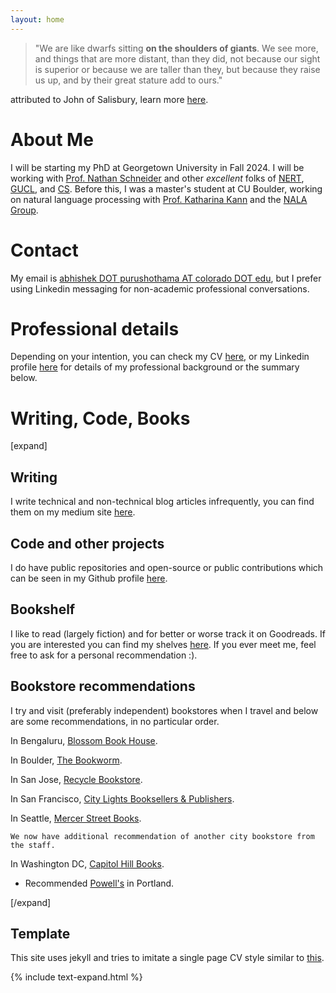 ```yaml
---
layout: home
---
```


> "We are like dwarfs sitting <b>on the shoulders of giants</b>. We see more, and things that are more distant, than they did, not because our sight is superior or because we are taller than they, but because they raise us up, and by their great stature add to ours."

attributed to John of Salisbury, learn more [here](https://www.phrases.org.uk/meanings/268025.html).

# About Me
<!-- <img src="/assets/images/selfie_dec_22.jpg" alt="drawing" width = "200px" display="inline"/>  -->
I will be starting my PhD at Georgetown University in Fall 2024. I will be working with [Prof. Nathan Schneider](https://people.cs.georgetown.edu/nschneid/) and other *excellent* folks of [NERT](http://nert.georgetown.edu/), [GUCL](https://gucl.georgetown.edu/), and [CS](https://cs.georgetown.edu/#). Before this, I was a master's student at CU Boulder, working on natural language processing with [Prof. Katharina Kann](https://kelina.github.io) and the [NALA Group](https://nala-cub.github.io/).

# Contact
My email is [abhishek DOT purushothama AT colorado DOT edu](mailto:abhshek.purushothama@colorado.edu), but I prefer using Linkedin messaging for non-academic professional conversations.


# Professional details
Depending on your intention, you can check my CV [here](assets/pdf/Abhishek_CV_Uploaded_12-27-22.pdf), or my Linkedin profile [here](https://www.linkedin.com/in/abhishekpurushothama/) for details of my professional background or the summary below.

<!-- ### Teaching Experience
I have had the pleasure and privilege of being a teaching assistant for [Principles of Programming Languages](https://home.cs.colorado.edu/~srirams/teaching/ppl_class_notes.html) at CU Boulder since Spring 2022 with Prof. Sankaranarayanan, Prof. Kaki and Prof. Chang. -->

# Writing, Code, Books

[expand]

## Writing

I write technical and non-technical blog articles infrequently, you can find them on my medium site [here](https://medium.com/@ab-purushothama).


## Code and other projects
I do have public repositories and open-source or public contributions which can be seen in my Github profile [here](https://github.com/Abhishek-P/).

## Bookshelf
I like to read (largely fiction) and for better or worse track it on Goodreads. If you are interested you can find my shelves [here](https://www.goodreads.com/review/list/25049166-abhishek-p). If you ever meet me, feel free to ask for a personal recommendation :).

## Bookstore recommendations
I try and visit (preferably independent) bookstores when I travel and below are some recommendations, in no particular order.

In Bengaluru, [Blossom Book House](https://goo.gl/maps/SpANTEYfUvm5BabF9).

In Boulder, [The Bookworm](https://goo.gl/maps/87pD8YA1NKstoW8v7).

In San Jose, [Recycle Bookstore](https://goo.gl/maps/bN3wHRHLVDCaLmyf9).

In San Francisco, [City Lights Booksellers & Publishers](https://goo.gl/maps/YxiHSMZcrFgDuiRe7).

In Seattle, [Mercer Street Books](https://goo.gl/maps/HfRd9nqfos5ND6DQ8).

`We now have additional recommendation of another city bookstore from the staff.`

In Washington DC, [Capitol Hill Books](https://maps.app.goo.gl/JK5Qdc1UgqXDC3p8A). 
* Recommended [Powell's](https://www.travelportland.com/attractions/powells/) in Portland.

[/expand]

## Template
This site uses jekyll and tries to imitate a single page CV style similar to [this](https://jonbarron.info/).

{% include text-expand.html %}